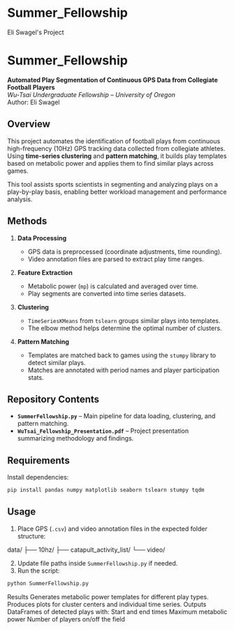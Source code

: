 # Summer_Fellowship

Eli Swagel's Project

# Summer_Fellowship

**Automated Play Segmentation of Continuous GPS Data from Collegiate Football Players**  
*Wu-Tsai Undergraduate Fellowship – University of Oregon*  
Author: Eli Swagel  

## Overview
This project automates the identification of football plays from continuous high-frequency (10Hz) GPS tracking data collected from collegiate athletes. Using **time-series clustering** and **pattern matching**, it builds play templates based on metabolic power and applies them to find similar plays across games.  

This tool assists sports scientists in segmenting and analyzing plays on a play-by-play basis, enabling better workload management and performance analysis.

## Methods
1. **Data Processing**
   - GPS data is preprocessed (coordinate adjustments, time rounding).
   - Video annotation files are parsed to extract play time ranges.

2. **Feature Extraction**
   - Metabolic power (`mp`) is calculated and averaged over time.
   - Play segments are converted into time series datasets.

3. **Clustering**
   - `TimeSeriesKMeans` from `tslearn` groups similar plays into templates.
   - The elbow method helps determine the optimal number of clusters.

4. **Pattern Matching**
   - Templates are matched back to games using the `stumpy` library to detect similar plays.
   - Matches are annotated with period names and player participation stats.

## Repository Contents
- **`SummerFellowship.py`** – Main pipeline for data loading, clustering, and pattern matching.
- **`WuTsai_Fellowship_Presentation.pdf`** – Project presentation summarizing methodology and findings.

## Requirements
Install dependencies:
```bash
pip install pandas numpy matplotlib seaborn tslearn stumpy tqdm
```

## Usage
1. Place GPS (`.csv`) and video annotation files in the expected folder structure:

data/
├── 10hz/
├── catapult_activity_list/
└── video/

2. Update file paths inside `SummerFellowship.py` if needed.  
3. Run the script:

```bash
python SummerFellowship.py
```

Results
Generates metabolic power templates for different play types.
Produces plots for cluster centers and individual time series.
Outputs DataFrames of detected plays with:
Start and end times
Maximum metabolic power
Number of players on/off the field
